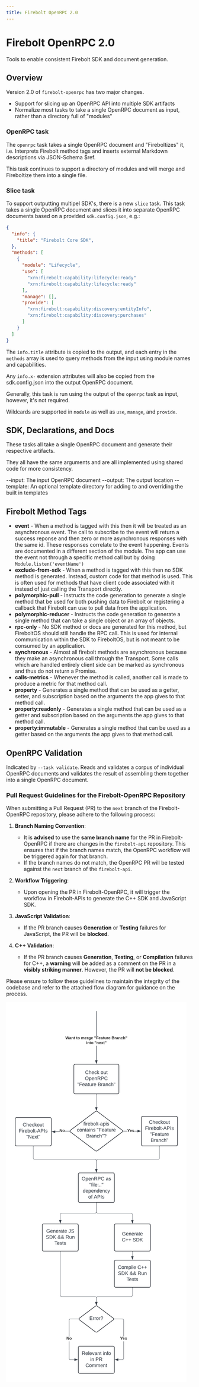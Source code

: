 ```yaml
---
title: Firebolt OpenRPC 2.0
---
```

# Firebolt OpenRPC 2.0
Tools to enable consistent Firebolt SDK and document generation.

## Overview
Version 2.0 of `firebolt-openrpc` has two major changes.

- Support for slicing up an OpenRPC API into multiple SDK artifacts
- Normalize most tasks to take a single OpenRPC document as input, rather than a directory full of "modules"

### OpenRPC task
The `openrpc` task takes a single OpenRPC document and "Fireboltizes" it, i.e. Interprets Firebolt method tags and inserts external Markdown descriptions via JSON-Schema $ref.

This task continues to support a directory of modules and will merge and Fireboltize them into a single file.

### Slice task
To support outputting multipel SDK's, there is a new `slice` task. This task takes a single OpenRPC document and slices it into separate OpenRPC documents based on a provided `sdk.config.json`, e.g.:

```json
{
  "info": {
    "title": "Firebolt Core SDK",
  },
  "methods": [
    {
      "module": "Lifecycle",
      "use": [
        "xrn:firebolt:capability:lifecycle:ready"
        "xrn:firebolt:capability:lifecycle:ready"
      ],
      "manage": [],
      "provide": [
        "xrn:firebolt:capability:discovery:entityInfo",
        "xrn:firebolt:capability:discovery:purchases"
      ]
    }
  ]
}
```

The `info.title` attribute is copied to the output, and each entry in the `methods` array is used to query methods from the input using module names and capabilities.

Any `info.x-` extension attributes will also be copied from the sdk.config.json into the output OpenRPC document.

Generally, this task is run using the output of the `openrpc` task as input, however, it's not required.

Wildcards are supported in `module` as well as `use`, `manage`, and `provide`.

## SDK, Declarations, and Docs
These tasks all take a single OpenRPC document and generate their respective artifacts.

They all have the same arguments and are all implemented using shared code for more consistency.

--input: The input OpenRPC document
--output: The output location
--template: An optional template directory for adding to and overriding the built in templates


## Firebolt Method Tags
* __event__ - When a method is tagged with this then it will be treated as an asynchronous event. The call to subscribe to the event will return a success reponse and then zero or more asynchronous responses with the same id. These responses correlate to the event happening. Events are documented in a different section of the module. The app can use the event not through a specific method call but by doing `Module.listen('eventName')`
* __exclude-from-sdk__ - When a method is tagged with this then no SDK method is generated. Instead, custom code for that method is used. This is often used for methods that have client code associated with it instead of just calling the Transport directly.
* __polymorphic-pull__ - Instructs the code generation to generate a single method that be used for both pushing data to Firebolt or registering a callback that Firebolt can use to pull data from the application.
* __polymorphic-reducer__ - Instructs the code generation to generate a single method that can take a single object or an array of objects.
* __rpc-only__ - No SDK method or docs are generated for this method, but FireboltOS should still handle the RPC call. This is used for internal communication within the SDK to FireboltOS, but is not meant to be consumed by an application.
* __synchronous__ - Almost all firebolt methods are asynchronous because they make an asynchronous call through the Transport. Some calls which are handled entirely client side can be marked as synchronous and thus do not return a Promise.
* __calls-metrics__ - Whenever the method is called, another call is made to produce a metric for that method call.
* __property__ - Generates a single method that can be used as a getter, setter, and subscription based on the arguments the app gives to that method call.
* __property:readonly__ - Generates a single method that can be used as a getter and subscription based on the arguments the app gives to that method call.
* __property:immutable__ - Generates a single method that can be used as a getter based on the arguments the app gives to that method call.

## OpenRPC Validation

Indicated by `--task validate`. Reads and validates a corpus of individual OpenRPC documents and validates the result of assembling them together into a single OpenRPC document.

### Pull Request Guidelines for the Firebolt-OpenRPC Repository

When submitting a Pull Request (PR) to the `next` branch of the Firebolt-OpenRPC repository, please adhere to the following process:

1. **Branch Naming Convention**:
   - It is **advised** to use the **same branch name** for the PR in Firebolt-OpenRPC if there are changes in the `firebolt-api` repository. This ensures that if the branch names match, the OpenRPC workflow will be triggered again for that branch.
   - If the branch names do not match, the OpenRPC PR will be tested against the `next` branch of the `firebolt-api`.

2. **Workflow Triggering**:
   - Upon opening the PR in Firebolt-OpenRPC, it will trigger the workflow in Firebolt-APIs to generate the C++ SDK and JavaScript SDK.

4. **JavaScript Validation**: 
   - If the PR branch causes **Generation** or **Testing** failures for JavaScript, the PR will be **blocked**.

5. **C++ Validation**:
   - If the PR branch causes **Generation**, **Testing**, or **Compilation** failures for C++, a **warning** will be added as a comment on the PR in a **visibly striking manner**. However, the PR will **not be blocked**.

Please ensure to follow these guidelines to maintain the integrity of the codebase and refer to the attached flow diagram for guidance on the process.  

![Flow Diagram](images/Firebolt%20SDK.png)
